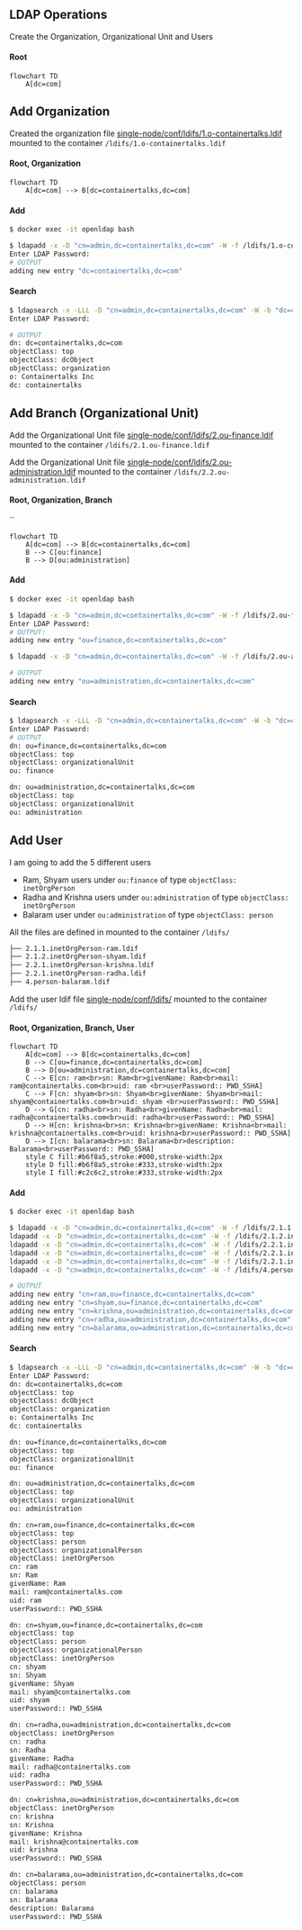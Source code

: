 ## LDAP Operations

Create the Organization, Organizational Unit and Users

#### Root
```mermaid
flowchart TD
    A[dc=com]
```
## Add Organization
Created the organization file [single-node/conf/ldifs/1.o-containertalks.ldif](https://github.com/jinnabaalu/openldap-tutorial/blob/main/single-node/conf/ldifs/1.o-containertalks.ldif) mounted to the container `/ldifs/1.o-containertalks.ldif`

#### Root, Organization
```mermaid
flowchart TD
    A[dc=com] --> B[dc=containertalks,dc=com]
```
#### Add
```bash
$ docker exec -it openldap bash

$ ldapadd -x -D "cn=admin,dc=containertalks,dc=com" -W -f /ldifs/1.o-containertalks.ldif 
Enter LDAP Password: 
# OUTPUT
adding new entry "dc=containertalks,dc=com"
```

#### Search 
```bash
$ ldapsearch -x -LLL -D "cn=admin,dc=containertalks,dc=com" -W -b "dc=containertalks,dc=com" "(objectClass=*)"
Enter LDAP Password: 

# OUTPUT
dn: dc=containertalks,dc=com
objectClass: top
objectClass: dcObject
objectClass: organization
o: Containertalks Inc
dc: containertalks
```
## Add Branch (Organizational Unit)

Add the Organizational Unit file [single-node/conf/ldifs/2.ou-finance.ldif](https://github.com/jinnabaalu/openldap-tutorial/blob/main/single-node/conf/ldifs/2.1.ou-finance.ldif ) mounted to the container `/ldifs/2.1.ou-finance.ldif`

Add the Organizational Unit file [single-node/conf/ldifs/2.ou-administration.ldif](https://github.com/jinnabaalu/openldap-tutorial/blob/main/single-node/conf/ldifs/2.2.ou-administration.ldif ) mounted to the container `/ldifs/2.2.ou-administration.ldif`

#### Root, Organization, Branch
``
```mermaid
flowchart TD
    A[dc=com] --> B[dc=containertalks,dc=com]
    B --> C[ou:finance]
    B --> D[ou:administration]
```
#### Add
```bash
$ docker exec -it openldap bash

$ ldapadd -x -D "cn=admin,dc=containertalks,dc=com" -W -f /ldifs/2.ou-finance.ldif 
Enter LDAP Password: 
# OUTPUT:
adding new entry "ou=finance,dc=containertalks,dc=com"

$ ldapadd -x -D "cn=admin,dc=containertalks,dc=com" -W -f /ldifs/2.ou-administration.ldif

# OUTPUT
adding new entry "ou=administration,dc=containertalks,dc=com"
```
#### Search 
```bash
$ ldapsearch -x -LLL -D "cn=admin,dc=containertalks,dc=com" -W -b "dc=containertalks,dc=com" "(objectClass=organizationalUnit)"
Enter LDAP Password: 
# OUTPUT
dn: ou=finance,dc=containertalks,dc=com
objectClass: top
objectClass: organizationalUnit
ou: finance

dn: ou=administration,dc=containertalks,dc=com
objectClass: top
objectClass: organizationalUnit
ou: administration
```

## Add User
I am going to add the 5 different users
- Ram, Shyam users under `ou:finance` of type `objectClass: inetOrgPerson`
- Radha and Krishna users under `ou:administration` of type `objectClass: inetOrgPerson`
- Balaram user under `ou:administration` of type `objectClass: person`

All the files are defined in []() mounted to the container `/ldifs/`
```bash
├── 2.1.1.inetOrgPerson-ram.ldif
├── 2.1.2.inetOrgPerson-shyam.ldif
├── 2.2.1.inetOrgPerson-krishna.ldif
├── 2.2.1.inetOrgPerson-radha.ldif
├── 4.person-balaram.ldif
```

Add the user ldif file [single-node/conf/ldifs/](https://github.com/jinnabaalu/openldap-tutorial/blob/main/single-node/conf/ldifs/2.2.ou-administration.ldif ) mounted to the container `/ldifs/`



#### Root, Organization, Branch, User
```mermaid
flowchart TD
    A[dc=com] --> B[dc=containertalks,dc=com]
    B --> C[ou=finance,dc=containertalks,dc=com]
    B --> D[ou=administration,dc=containertalks,dc=com]
    C --> E[cn: ram<br>sn: Ram<br>givenName: Ram<br>mail: ram@containertalks.com<br>uid: ram <br>userPassword:: PWD_SSHA]
    C --> F[cn: shyam<br>sn: Shyam<br>givenName: Shyam<br>mail: shyam@containertalks.com<br>uid: shyam <br>userPassword:: PWD_SSHA]
    D --> G[cn: radha<br>sn: Radha<br>givenName: Radha<br>mail: radha@containertalks.com<br>uid: radha<br>userPassword:: PWD_SSHA]
    D --> H[cn: krishna<br>sn: Krishna<br>givenName: Krishna<br>mail: krishna@containertalks.com<br>uid: krishna<br>userPassword:: PWD_SSHA]
    D --> I[cn: balarama<br>sn: Balarama<br>description: Balarama<br>userPassword:: PWD_SSHA]
    style C fill:#b6f8a5,stroke:#000,stroke-width:2px
    style D fill:#b6f8a5,stroke:#333,stroke-width:2px
    style I fill:#c2c6c2,stroke:#333,stroke-width:2px
```

#### Add
```bash
$ docker exec -it openldap bash

$ ldapadd -x -D "cn=admin,dc=containertalks,dc=com" -W -f /ldifs/2.1.1.inetOrgPerson-ram.ldif
ldapadd -x -D "cn=admin,dc=containertalks,dc=com" -W -f /ldifs/2.1.2.inetOrgPerson-shyam.ldif
ldapadd -x -D "cn=admin,dc=containertalks,dc=com" -W -f /ldifs/2.2.1.inetOrgPerson-krishna.ldif
ldapadd -x -D "cn=admin,dc=containertalks,dc=com" -W -f /ldifs/2.2.1.inetOrgPerson-radha.ldif
ldapadd -x -D "cn=admin,dc=containertalks,dc=com" -W -f /ldifs/2.2.1.inetOrgPerson-radha.ldif
ldapadd -x -D "cn=admin,dc=containertalks,dc=com" -W -f /ldifs/4.person-balaram.ldif

# OUTPUT
adding new entry "cn=ram,ou=finance,dc=containertalks,dc=com"
adding new entry "cn=shyam,ou=finance,dc=containertalks,dc=com"
adding new entry "cn=krishna,ou=administration,dc=containertalks,dc=com"
adding new entry "cn=radha,ou=administration,dc=containertalks,dc=com"
adding new entry "cn=balarama,ou=administration,dc=containertalks,dc=com"
```

#### Search 
```bash
$ ldapsearch -x -LLL -D "cn=admin,dc=containertalks,dc=com" -W -b "dc=containertalks,dc=com" "(objectClass=*)"
Enter LDAP Password: 
dn: dc=containertalks,dc=com
objectClass: top
objectClass: dcObject
objectClass: organization
o: Containertalks Inc
dc: containertalks

dn: ou=finance,dc=containertalks,dc=com
objectClass: top
objectClass: organizationalUnit
ou: finance

dn: ou=administration,dc=containertalks,dc=com
objectClass: top
objectClass: organizationalUnit
ou: administration

dn: cn=ram,ou=finance,dc=containertalks,dc=com
objectClass: top
objectClass: person
objectClass: organizationalPerson
objectClass: inetOrgPerson
cn: ram
sn: Ram
givenName: Ram
mail: ram@containertalks.com
uid: ram
userPassword:: PWD_SSHA

dn: cn=shyam,ou=finance,dc=containertalks,dc=com
objectClass: top
objectClass: person
objectClass: organizationalPerson
objectClass: inetOrgPerson
cn: shyam
sn: Shyam
givenName: Shyam
mail: shyam@containertalks.com
uid: shyam
userPassword:: PWD_SSHA

dn: cn=radha,ou=administration,dc=containertalks,dc=com
objectClass: inetOrgPerson
cn: radha
sn: Radha
givenName: Radha
mail: radha@containertalks.com
uid: radha
userPassword:: PWD_SSHA

dn: cn=krishna,ou=administration,dc=containertalks,dc=com
objectClass: inetOrgPerson
cn: krishna
sn: Krishna
givenName: Krishna
mail: krishna@containertalks.com
uid: krishna
userPassword:: PWD_SSHA

dn: cn=balarama,ou=administration,dc=containertalks,dc=com
objectClass: person
cn: balarama
sn: Balarama
description: Balarama
userPassword:: PWD_SSHA
```